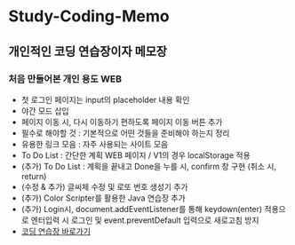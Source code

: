 # Study-Coding-Memo
## 개인적인 코딩 연습장이자 메모장
### 처음 만들어본 개인 용도 WEB
- 첫 로그인 페이지는 input의 placeholder 내용 확인
- 야간 모드 삽입
- 페이지 이동 시, 다시 이동하기 편하도록 페이지 이동 버튼 추가
- 필수로 해야할 것 : 기본적으로 어떤 것들을 준비해야 하는지 정리
- 유용한 링크 모음 : 자주 사용되는 사이트 모음
- To Do List : 간단한 계획 WEB 페이지 / V1의 경우 localStorage 적용
- (추가) To Do List : 계획을 끝내고 Done을 누를 시, confirm 창 구현 (취소 시, return)
- (수정 & 추가) 글씨체 수정 및 로또 번호 생성기 추가
- (추가) Color Scripter를 활용한 Java 연습장 추가
- (추가) Login시, document.addEventListener를 통해 keydown(enter) 적용으로 엔터입력 시 로그인 및 event.preventDefault 입력으로 새로고침 방지
- [코딩 연습장 바로가기](https://hyungjinhan.github.io/Study-Coding-Memo/index.html)
